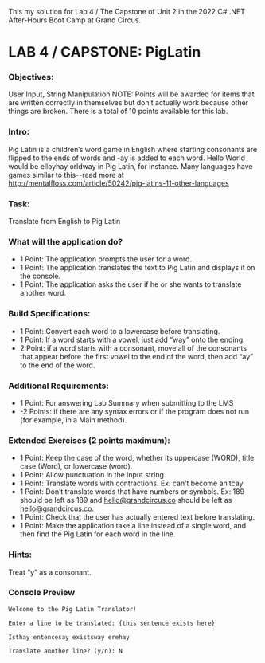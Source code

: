 This my solution for Lab 4 / The Capstone of Unit 2 in the 2022 C# .NET After-Hours Boot Camp at Grand Circus.

# LAB 4 / CAPSTONE: PigLatin

### Objectives: 
User Input, String Manipulation
NOTE: Points will be awarded for items that are written correctly in themselves but don’t actually work because other things are broken. There is a total of 10 points available for this lab.

### Intro: 
Pig Latin is a children’s word game in English where starting consonants are flipped to the ends of words and -ay is added to each word.  Hello World would be elloyhay orldway in Pig Latin, for instance.  Many languages have games similar to this--read more at http://mentalfloss.com/article/50242/pig-latins-11-other-languages

### Task: 
Translate from English to Pig Latin

### What will the application do?
- 1 Point: The application prompts the user for a word.
- 1 Point: The application translates the text to Pig Latin and displays it on the console.
- 1 Point: The application asks the user if he or she wants to translate another word.

### Build Specifications:
- 1 Point: Convert each word to a lowercase before translating.
- 1 Point: If a word starts with a vowel, just add “way” onto the ending.
- 2 Point: if a word starts with a consonant, move all of the consonants that appear before the first vowel to the end of the word, then add “ay” to the end of the word. 

### Additional Requirements:
- 1 Point: For answering Lab Summary when submitting to the LMS
- -2 Points: if there are any syntax errors or if the program does not run (for example, in a Main method).

### Extended Exercises (2 points maximum):
- 1 Point: Keep the case of the word, whether its uppercase (WORD), title case (Word), or lowercase (word).
- 1 Point: Allow punctuation in the input string.
- 1 Point: Translate words with contractions. Ex: can’t become an’tcay
- 1 Point: Don’t translate words that have numbers or symbols. Ex: 189 should be left as 189 and hello@grandcircus.co should be left as hello@grandcircus.co.
- 1 Point: Check that the user has actually entered text before translating.
- 1 Point: Make the application take a line instead of a single word, and then find the Pig Latin for each word in the line.

### Hints:
Treat “y” as a consonant.


### Console Preview
```
Welcome to the Pig Latin Translator!

Enter a line to be translated: {this sentence exists here}

Isthay entencesay existsway erehay

Translate another line? (y/n): N
```
